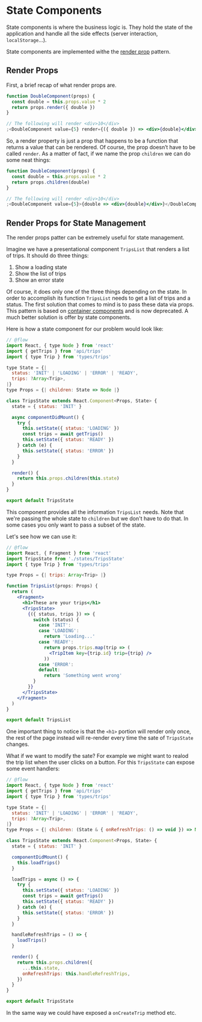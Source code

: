 # State Components

State components is where the business logic is. They hold the state of the
application and handle all the side effects (server interaction,
`localStorage`...).

State components are implemented withe the
[render prop](https://reactjs.org/docs/render-props.html) pattern.

## Render Props

First, a brief recap of what render props are.

```jsx
function DoubleComponent(props) {
  const double = this.props.value * 2
  return props.render({ double })
}

// The following will render <div>10</div>
;<DoubleComponent value={5} render={({ double }) => <div>{double}</div>} />
```

So, a render property is just a prop that happens to be a function that returns
a value that can be rendered. Of course, the prop doesn’t have to be called
`render`. As a matter of fact, if we name the prop `children` we can do some
neat things:

```jsx
function DoubleComponent(props) {
  const double = this.props.value * 2
  return props.children(double)
}

// The following will render <div>10</div>
;<DoubleComponent value={5}>{double => <div>{double}</div>}</DoubleComponent>
```

## Render Props for State Management

The render props patter can be extremely useful for state management.

Imagine we have a presentational component `TripsList` that renders a list of
trips. It should do three things:

1.  Show a loading state
2.  Show the list of trips
3.  Show an error state

Of course, it does only one of the three things depending on the state. In order
to accomplish its function `TripsList` needs to get a list of trips and a
status. The first solution that comes to mind is to pass these data via props.
This pattern is based on [container components](container_components.md) and is
now deprecated. A much better solution is offer by state components.

Here is how a state component for our problem would look like:

```jsx
// @flow
import React, { type Node } from 'react'
import { getTrips } from 'api/trips'
import { type Trip } from 'types/trips'

type State = {|
  status: 'INIT' | 'LOADING' | 'ERROR' | 'READY',
  trips: ?Array<Trip>,
|}
type Props = {| children: State => Node |}

class TripsState extends React.Component<Props, State> {
  state = { status: 'INIT' }

  async componentDidMount() {
    try {
      this.setState({ status: 'LOADING' })
      const trips = await getTrips()
      this.setState({ status: 'READY' })
    } catch (e) {
      this.setState({ status: 'ERROR' })
    }
  }

  render() {
    return this.props.children(this.state)
  }
}

export default TripsState
```

This component provides all the information `TripsList` needs. Note that we're
passing the whole state to `children` but we don't have to do that. In some
cases you only want to pass a subset of the state.

Let's see how we can use it:

```jsx
// @flow
import React, { Fragment } from 'react'
import TripsState from './states/TripsState'
import { type Trip } from 'types/trips'

type Props = {| trips: Array<Trip> |}

function TripsList(props: Props) {
  return (
    <Fragment>
      <h1>These are your trips</h1>
      <TripsState>
        {({ status, trips }) => {
          switch (status) {
            case 'INIT':
            case 'LOADING':
              return 'Loading...'
            case 'READY':
              return props.trips.map(trip => (
                <TripItem key={trip.id} trip={trip} />
              ))
            case 'ERROR':
            default:
              return 'Something went wrong'
          }
        }}
      </TripsState>
    </Fragment>
  )
}

export default TripsList
```

One important thing to notice is that the `<h1>` portion will render only once,
the rest of the page instead will re-render every time the sate of `TripsState`
changes.

What if we want to modify the sate? For example we might want to realod the trip
list when the user clicks on a button. For this `TripsState` can expose some
event handlers:

```jsx
// @flow
import React, { type Node } from 'react'
import { getTrips } from 'api/trips'
import { type Trip } from 'types/trips'

type State = {|
  status: 'INIT' | 'LOADING' | 'ERROR' | 'READY',
  trips: ?Array<Trip>,
|}
type Props = {| children: (State & { onRefreshTrips: () => void }) => Node |}

class TripsState extends React.Component<Props, State> {
  state = { status: 'INIT' }

  componentDidMount() {
    this.loadTrips()
  }

  loadTrips = async () => {
    try {
      this.setState({ status: 'LOADING' })
      const trips = await getTrips()
      this.setState({ status: 'READY' })
    } catch (e) {
      this.setState({ status: 'ERROR' })
    }
  }

  handleRefreshTrips = () => {
    loadTrips()
  }

  render() {
    return this.props.children({
      ...this.state,
      onRefreshTrips: this.handleRefreshTrips,
    })
  }
}

export default TripsState
```

In the same way we could have exposed a `onCreateTrip` method etc.
